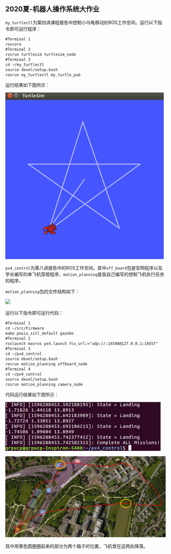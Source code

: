 2020夏-机器人操作系统大作业
----

```my_turtlectl```为第四讲课程报告中控制小乌龟移动的ROS工作空间。运行以下指令即可运行程序：

```shell
#Terminal 1
roscore
#Terminal 2
rosrun turtlesim turtlesim_node
#Terminal 3
cd ~/my_turtlectl
source devel/setup.bash
rosrun my_turtlectl my_turtle_pub
```

运行结果如下图所示：

![](./Picture/turtle.png)


```px4_control```为第八讲报告中的ROS工作空间，其中```off_board```包是官网程序以及学长编写的单飞机穿框程序，```motion_planning```是我自己编写的控制飞机执行任务的程序。

```motion_planning```包的文件结构如下：

![](./Picture/tree.png)

运行以下指令即可运行代码：

```shell
#Terminal 1
cd ~/src/Firmware
make posix_sitl_default gazebo
#Terminal 2
roslaunch mavros px4.launch fcu_url:="udp://:14540@127.0.0.1:14557"
#Terminal 3
cd ~/px4_control
source devel/setup.bash
rosrun motion_planning offboard_node
#Terminal 4
cd ~/px4_control
source devel/setup.bash
rosrun motion_planning camera_node
```

代码运行结果如下图所示：

![](./Picture/end_info.png)

![](./Picture/qgc_4.png)

其中用黄色圆圈圈起来的部分为两个箱子的位置，飞机曾在这两处降落。